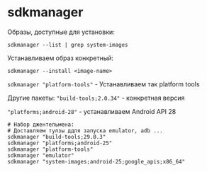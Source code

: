# sdkmanager

Образы, доступные для установки:

`sdkmanager --list | grep system-images`

Устанавливаем образ конкретный:

`sdkmanager --install <image-name>`

`sdkmanager "platform-tools"` - Устанавливаем так platform tools 

Другие пакеты: `"build-tools;2.0.34"` - конкретная версия 

`"platforms;android-28"` - устанавливаем Android API 28

```text
# Набор джентельмена:
# Доставляем тулзы ддля запуска emulator, adb ...
sdkmanager "build-tools;29.0.3"
sdkmanager "platforms;android-25"
sdkmanager "platform-tools"
sdkmanager "emulator"
sdkmanager "system-images;android-25;google_apis;x86_64"
```

